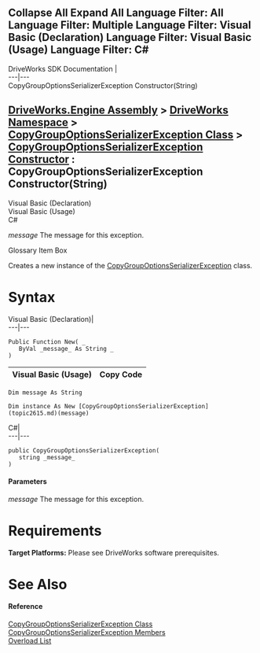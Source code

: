 Collapse All Expand All Language Filter: All  Language Filter: Multiple  Language Filter: Visual Basic (Declaration) Language Filter: Visual Basic (Usage) Language Filter: C#  
---  
DriveWorks SDK Documentation  |   
---|---  
CopyGroupOptionsSerializerException Constructor(String)   
  
[DriveWorks.Engine Assembly](topic2156.md) > [DriveWorks Namespace](topic2159.md) > [CopyGroupOptionsSerializerException Class](topic2615.md) > [CopyGroupOptionsSerializerException Constructor](topic2621.md) : CopyGroupOptionsSerializerException Constructor(String)  
---  
  
Visual Basic (Declaration)    
Visual Basic (Usage)    
C# 

_message_
    The message for this exception.

Glossary Item Box

Creates a new instance of the [CopyGroupOptionsSerializerException](topic2615.md) class. 

# Syntax

Visual Basic (Declaration)|   
---|---  
      
    
    Public Function New( _
       ByVal _message_ As String _
    )  
  
Visual Basic (Usage)| Copy Code  
---|---  
      
    
    Dim message As String
     
    Dim instance As New [CopyGroupOptionsSerializerException](topic2615.md)(message)  
  
C#|   
---|---  
      
    
    public CopyGroupOptionsSerializerException( 
       string _message_
    )  
  
#### Parameters

 _message_
    The message for this exception.

# Requirements

**Target Platforms:** Please see DriveWorks software prerequisites.

# See Also

#### Reference

[CopyGroupOptionsSerializerException Class](topic2615.md)   
[CopyGroupOptionsSerializerException Members](topic2616.md)   
[Overload List](topic2621.md)


